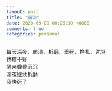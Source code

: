 ```yaml
---
layout: post
title: "崩溃"
date: 2020-09-09 00:26:39 +0800
comments: true
categories: personal
---
```

每天深夜，崩溃，折磨，垂死，挣扎，咒骂  
也睡不好  
醒来昏昏沉沉  
深夜继续折磨  
我快死了
